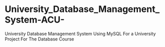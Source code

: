 # University_Database_Management_System-ACU-
University Database Management System Using MySQL For a University Project For The Database Course
